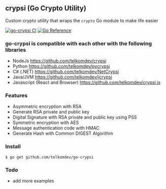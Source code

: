 ## crypsi (Go Crypto Utility)

Custom crypto utility that wraps the `crypto` Go module to make life easier

[![go-crypsi CI](https://github.com/telkomdev/go-crypsi/actions/workflows/ci.yml/badge.svg)](https://github.com/telkomdev/go-crypsi/actions/workflows/ci.yml)
[![Go Reference](https://pkg.go.dev/badge/github.com/telkomdev/go-crypsi.svg)](https://pkg.go.dev/github.com/telkomdev/go-crypsi)

### go-crypsi is compatible with each other with the following libraries
- NodeJs https://github.com/telkomdev/crypsi
- Python https://github.com/telkomdev/pycrypsi
- C# (.NET) https://github.com/telkomdev/NetCrypsi
- Java/JVM https://github.com/telkomdev/jcrypsi
- Javascript (React and Browser) https://github.com/telkomdev/crypsi.js

### Features
- Asymmetric encryption with RSA
- Generate RSA private and public key
- Digital Signature with RSA private and public key using PSS
- Symmetric encryption with AES
- Message authentication code with HMAC
- Generate Hash with Common DIGEST Algorithm

### Install
```shell
$ go get github.com/telkomdev/go-crypsi
```

### Todo

- add more examples
